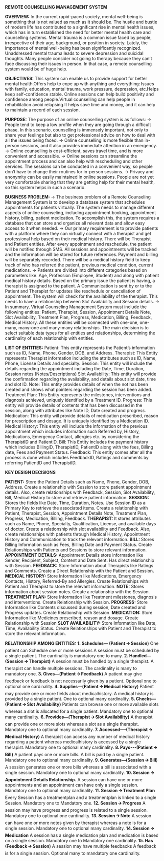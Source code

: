 **REMOTE COUNSELLING MANAGEMENT SYSTEM**

**OVERVIEW:**
In the current rapid-paced society, mental well-being is something that is not valued as much as it should be. The hustle and bustle of modern life has contributed to a significant rise in mental health issues, which has in turn established the need for better mental health care and counselling systems. Mental trauma is a common issue faced by people, irrespective of their age, background, or position in society. Lately, the importance of mental well-being has been significantly recognized. Unaddressed mental trauma leads to severe depression and suicidal thoughts. Many people consider not going to therapy because they can’t face discussing their issues in person. In that case, a remote counselling system would be of huge help.

**OBJECTIVES:**
This system can enable us to provide support for better mental health.Offers help to cope up with anything and everything: Issues with family, education, mental trauma, work pressure, depression, etc.Helps keep self-confidence stable. Online sessions can help build positivity and confidence among people.Virtual counselling can help people in rehabilitation avoid relapsing.It helps save time and money, and it can help to maintain a record of each session.

**PURPOSE:**
The purpose of an online counselling system is as follows:
-> People tend to keep a low profile when they are going through a difficult phase. In this scenario, counselling is immensely important, not only to share your feelings but also to get professional advice on how to deal with all the issues being faced.
-> Online counselling is more flexible than in-person sessions, and it also provides immediate attention in an emergency. 
-> Online counselling is cost-efficient, saves travel time, and is more convenient and accessible. 
-> Online sessions can streamline the appointment process and can also help with rescheduling and other services. The sessions can be conducted in a convenient way, so people don’t have to change their routines for in-person sessions. 
-> Privacy and anonymity can be easily maintained in online sessions. People are not yet very comfortable sharing that they are getting help for their mental health, so this system helps in such a scenario.

**BUSINESS PROBLEM:**
-> The business problem of a Remote Counseling Management System is to develop a database system that schedules appointments for patients virtually. The system needs to manage different aspects of online counseling, including appointment booking, appointment history, billing, patient medication. To accomplish this, the system requires a database that can store and organize all relevant data and allow easy access to it when needed. 
-> Our primary requirement is to provide patients with a platform where they can virtually connect with a therapist and get professional help based on their medical history. There will be Therapist and Patient entities. After every appointment and reschedule, the patient will be notified through SMS. All sessions and appointments will be tracked and the information will be stored for future references. Payment and billing will be separately recorded. There will be a medical history field to keep track of who has referred the patient, previous medical condition, current medications.
-> Patients are divided into different categories based on parameters like: Age, Profession (Employee, Student) and along with patient medical history details. Based on the primary issue the patient is having, a therapist is assigned to the patient. A Communication is sent by or to the Patient and Therapist for updates like reschedule or cancellation of appointment. The system will check for the availability of the therapist. This needs to have a relationship between Slot Availability and Session details.
-> In summary, Virtual Counseling Management System must include the following entities: Patient, Therapist, Session, Appointment Details Note, Slot Availability, Treatment Plan, Progress, Medication, Billing, Feedback, Medical History. All these entities will be connected with one-one, one-many, many-one and many-many relationships. The main decision is to select suitable data types for all entities and relationships, determining the cardinality of each relationship with entities.

**LIST OF ENTITIES:**
Patient: This entity represents the Patient’s information such as ID, Name, Phone, Gender, DOB, and Address.
Therapist: This Entity represents Therapist information including the attributes such as ID, Name, Phone, License Details and specialty.
Session: This entity will include the details regarding the appointment including the Date, Time, Duration, Session notes (Notes/Descriptions)
Slot Availability: This entity will provide the confirmation regarding the availability, and details about slot date, time and slot ID. 
Note: This entity provides details of when the not has been created and shows what pointers regarding the session has been added.
Treatment Plan: This Entity represents the milestones, interventions and diagnosis achieved, uniquely identified by a Treatment ID.
Progress: This entity will provide details of contents that has been discussed in the session, along with attributes like Note ID, Date created and progress.
Medication: This entity will provide details of medication prescribed, reason for prescription and dosage. It is uniquely identified by a Medication ID.
Medical History: This entity will include the information of the previous appointment which includes information such Referred by, History, Medications, Emergency Contact, allergies etc. by considering the TherapistID and PatientID.
Bill: This Entity includes the payment history which includes BillingID, TherapistID, PatientID along with the fees, Billing date, Fees and Payment Status.
Feedback: This entity comes after all the process is done which includes FeedbackID, Ratings and comments by referring PatientID and TherapistID.

**KEY DESIGN DECISIONS**

**PATIENT:**
Store the Patient Details such as Name, Phone, Gender, DOB, Address.
Create a relationship with Session to store patient appointment details. Also, create relationships with Feedback, Session, Slot Availability, Bill, Medical History to store and retrieve patient information.
**SESSION:**
Stores the fields like Date, Time, Duration, Notes.
Use Session ID as a Primary Key to retrieve the associated items.
Create a relationship with Patient, Therapist, Session, Appointment Details Note, Treatment Plan, Progress, Medication, Billing, Feedback.
**THERAPIST:**
It stores attributes such as Name, Phone, Specialty, Qualification, License, and available days of doctor.
Create a relationship with slot availability and Feedback. Also, create relationships with patients through Medical History, Appointment History and Communication to track the relevant information.
**BILL:**
Stores Billing Information such as Fees, Billing Date and Payment Status.
Create Relationships with Patients and Sessions to store relevant information.
**APPOINTMENT DETAILS:**
Appointment Details store information like Sender, Recipient, Subject, Content and Date Sent.
Has direct relationship with Session.
**FEEDBACK:**
Store Information about Therapists like Ratings and Comments.
Create a Direct Relationship with the Patient and Session.
**MEDICAL HISTORY:**
Store Information like Medications, Emergency Contacts, History, Referred-By and Allergies.
Create Relationships with Patient and Therapist to store the relevant information.
**NOTE:**
Stores information about session notes.
Create a relationship with the Session.
**TREATMENT PLAN:**
Store Information like Treatment milestones, diagnosis and interventions.
Create Relationship with Session.
**PROGRESS:**
Store Information like Contents discussed during session, Date created and Progress updates.
Create Relationship with Session.
**MEDICATION:**
Store Information like Medicines prescribed, reason and dosage. 
Create Relationship with Session
**SLOT AVAILABILITY:**
Store Information like Date, Time, Availability Status.
Create Relationships with Patient and Therapist to store the relevant information.

**RELATIONSHIP AMONG ENTITIES:**
**1.	Schedules— (Patient 🡪 Session)**
One patient can Schedule one or more sessions
A session must be scheduled by a single patient.
The cardinality is mandatory one to many.
**2.	Handled—(Session 🡪 Therapist)**
A session must be handled by a single therapist.
A therapist can handle multiple sessions.
The cardinality is many to mandatory one.
**3. Gives—(Patient 🡪 Feedback)**
A patient may give feedback or feedback is not necessarily given by a patient.
Optional one to optional one cardinality.
**4.	Supplies—(Patient 🡪 Medical History)**
Patient may provide one or more fields about medicalhistory.
A medical history is provided by a single patient.
One to optional many cardinality.
**5.	Checks—(Patient 🡪 Slot Availability)**
Patients can browse one or more available slots whereas a slot is allocated for a single patient.
Mandatory one to optional many cardinality.
**6.	Provides—(Therapist 🡪 Slot Availability)**
A therapist can provide one or more slots whereas a slot as a single therapist.
Mandatory one to optional many cardinality.
**7.	Accessed---(Therapist 🡪 Medical History)**
A therapist can access any number of medical history regarding a patient whereas medicalhistory is accessed by a single therapist.
Mandatory one to optional many cardinality.
**8.	Pays---(Patient 🡪 Bill)**
A patient pays one or more bills.
A bill is paid by a single patient.
Mandatory one to optional many cardinality.
**9. Generates—(Session 🡪 Bill)**
A session generates one or more bills whereas a bill is associated with a single session.
Mandatory one to optional many cardinality.
**10.	Session 🡪 Appointment Details Relationship.**
A session can have one or more appointments and an appointment can have only a single session.
Mandatory one to optional many cardinality.
**11.	Session 🡪 Treatment Plan**
Every Session has a treatmentplan and a treatmentplan is linked to a single Session.
Mandatory one to Mandatory one.
**12. Session 🡪 Progress**
A session may have progress and progress is related to a single session.
Mandatory one to optional one cardinality.
**13.	Session 🡪 Note**
A session can have one or more notes given by therapist whereas a note is for a single session.
Mandatory one to optional many cardinality.
**14.	Session 🡪 Medication**
A session has a single medication plan and medication is based on a single session.
Mandatory one to Mandatory one cardinality.
**15. Has (Feedback 🡪 Session)**
A session  may have multiple feedbacks 
A feedback is for a single session.
Optional many to mandatory one cardinality.
















